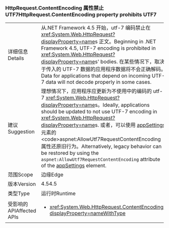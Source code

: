 ### <a name="httprequestcontentencoding-property-prohibits-utf7"></a><span data-ttu-id="4cd4c-101">HttpRequest.ContentEncoding 属性禁止 UTF7</span><span class="sxs-lookup"><span data-stu-id="4cd4c-101">HttpRequest.ContentEncoding property prohibits UTF7</span></span>

|   |   |
|---|---|
|<span data-ttu-id="4cd4c-102">详细信息</span><span class="sxs-lookup"><span data-stu-id="4cd4c-102">Details</span></span>|<span data-ttu-id="4cd4c-103">从.NET Framework 4.5 开始，utf-7 编码禁止在<xref:System.Web.HttpRequest?displayProperty=name>s 正文。</span><span class="sxs-lookup"><span data-stu-id="4cd4c-103">Beginning in .NET Framework 4.5, UTF-7 encoding is prohibited in <xref:System.Web.HttpRequest?displayProperty=name>s' bodies.</span></span> <span data-ttu-id="4cd4c-104">在某些情况下，取决于传入的 UTF-7 数据的应用程序数据将不会正确解码。</span><span class="sxs-lookup"><span data-stu-id="4cd4c-104">Data for applications that depend on incoming UTF-7 data will not decode properly in some cases.</span></span>|
|<span data-ttu-id="4cd4c-105">建议</span><span class="sxs-lookup"><span data-stu-id="4cd4c-105">Suggestion</span></span>|<span data-ttu-id="4cd4c-106">理想情况下，应用程序应更新为不使用中的编码的 utf-7 <xref:System.Web.HttpRequest?displayProperty=name>s。</span><span class="sxs-lookup"><span data-stu-id="4cd4c-106">Ideally, applications should be updated to not use UTF-7 encoding in <xref:System.Web.HttpRequest?displayProperty=name>s.</span></span> <span data-ttu-id="4cd4c-107">或者，可以使用 [appSettings](https://msdn.microsoft.com/library/hh975440(v=vs.110).aspx) 元素的 <code>aspnet:AllowUtf7RequestContentEncoding</code> 属性还原旧行为。</span><span class="sxs-lookup"><span data-stu-id="4cd4c-107">Alternatively, legacy behavior can be restored by using the <code>aspnet:AllowUtf7RequestContentEncoding</code> attribute of the [appSettings](https://msdn.microsoft.com/library/hh975440(v=vs.110).aspx) element.</span></span>|
|<span data-ttu-id="4cd4c-108">范围</span><span class="sxs-lookup"><span data-stu-id="4cd4c-108">Scope</span></span>|<span data-ttu-id="4cd4c-109">边缘</span><span class="sxs-lookup"><span data-stu-id="4cd4c-109">Edge</span></span>|
|<span data-ttu-id="4cd4c-110">版本</span><span class="sxs-lookup"><span data-stu-id="4cd4c-110">Version</span></span>|<span data-ttu-id="4cd4c-111">4.5</span><span class="sxs-lookup"><span data-stu-id="4cd4c-111">4.5</span></span>|
|<span data-ttu-id="4cd4c-112">类型</span><span class="sxs-lookup"><span data-stu-id="4cd4c-112">Type</span></span>|<span data-ttu-id="4cd4c-113">运行时</span><span class="sxs-lookup"><span data-stu-id="4cd4c-113">Runtime</span></span>|
|<span data-ttu-id="4cd4c-114">受影响的 API</span><span class="sxs-lookup"><span data-stu-id="4cd4c-114">Affected APIs</span></span>|<ul><li><xref:System.Web.HttpRequest.ContentEncoding?displayProperty=nameWithType></li></ul>|

